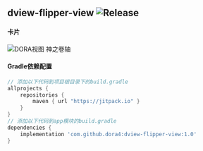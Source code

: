 dview-flipper-view
![Release](https://jitpack.io/v/dora4/dview-flipper-view.svg)
--------------------------------

#### 卡片
![DORA视图 神之卷轴](https://github.com/user-attachments/assets/d60fa64e-be04-49bb-9abf-e2bd7c9e8d0e)

#### Gradle依赖配置

```groovy
// 添加以下代码到项目根目录下的build.gradle
allprojects {
    repositories {
        maven { url "https://jitpack.io" }
    }
}
// 添加以下代码到app模块的build.gradle
dependencies {
    implementation 'com.github.dora4:dview-flipper-view:1.0'
}
```
